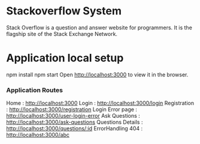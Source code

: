 # Stackoverflow System

Stack Overflow is a question and answer website for programmers. It is the flagship site of the Stack Exchange Network. 

# Application local setup

npm install
npm start
Open [http://localhost:3000](http://localhost:3000) to view it in the browser.

### Application Routes

Home : [http://localhost:3000](http://localhost:3000)
Login : [http://localhost:3000/login](http://localhost:3000/login)
Registration : [http://localhost:3000/registration](http://localhost:3000/registration)
Login Error page : [http://localhost:3000/user-login-error](http://localhost:3000/user-login-error)
Ask Questions : [http://localhost:3000/ask-questions](http://localhost:3000/ask-questions)
Questions Details : [http://localhost:3000/questions/:id](http://localhost:3000/questions/:id)
ErrorHandling 404 : [http://localhost:3000/abc](http://localhost:3000/abc)


